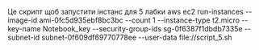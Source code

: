 Це скрипт щоб запустити інстанс для 5 лабки
aws ec2 run-instances --image-id ami-0fc5d935ebf8bc3bc --count 1 --instance-type t2.micro --key-name Notebook_key --security-group-ids sg-0f6387f1dbdb7335e --subnet-id subnet-0f609df69770778ee --user-data file://script_5.sh